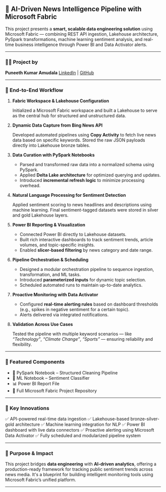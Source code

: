 ## 🚀 AI-Driven News Intelligence Pipeline with Microsoft Fabric

This project presents a **smart, scalable data engineering solution** using Microsoft Fabric — combining REST API ingestion, Lakehouse architecture, PySpark transformations, machine learning sentiment analysis, and real-time business intelligence through Power BI and Data Activator alerts.

---

### 👨‍💻 Project by

**Puneeth Kumar Amudala**
[LinkedIn](https://www.linkedin.com/in/puneeth-kumar-amudala-4bb7a4245/) | [GitHub](#https://github.com/Puneeth0106)

---

### 🔄 End-to-End Workflow

1. **Fabric Workspace & Lakehouse Configuration**

   Initialized a Microsoft Fabric workspace and built a Lakehouse to serve as the central hub for structured and unstructured data.

2. **Dynamic Data Capture from Bing News API**

   Developed automated pipelines using **Copy Activity**  to fetch live news data based on specific keywords.
   Stored the raw JSON payloads directly into Lakehouse bronze tables.

3. **Data Curation with PySpark Notebooks**

   * Parsed and transformed raw data into a normalized schema using PySpark.
   * Applied **Delta Lake architecture** for optimized querying and updates.
   * Introduced **incremental refresh logic** to minimize processing overhead.

4. **Natural Language Processing for Sentiment Detection**

   Applied sentiment scoring to news headlines and descriptions using machine learning.
   Final sentiment-tagged datasets were stored in silver and gold Lakehouse layers.

5. **Power BI Reporting & Visualization**

   * Connected Power BI directly to Lakehouse datasets.
   * Built rich interactive dashboards to track sentiment trends, article volumes, and topic-specific insights.
   * Enabled **slicer-based filtering** by news category and date range.

6. **Pipeline Orchestration & Scheduling**

   * Designed a modular orchestration pipeline to sequence ingestion, transformation, and ML tasks.
   * Introduced **parameterized inputs** for dynamic topic selection.
   * Scheduled automated runs to maintain up-to-date analytics.

7. **Proactive Monitoring with Data Activator**

   * Configured **real-time alerting rules** based on dashboard thresholds (e.g., spikes in negative sentiment for a certain topic).
   * Alerts delivered via integrated notifications.

8. **Validation Across Use Cases**

   Tested the pipeline with multiple keyword scenarios — like *“Technology”*, *“Climate Change”*, *“Sports”* — ensuring reliability and flexibility.

---

### 📂 Featured Components

* 📘 PySpark Notebook – Structured Cleaning Pipeline
* 🤖 ML Notebook – Sentiment Classifier
* 📊 Power BI Report File
* 🧱 Full Microsoft Fabric Project Repository

---

### 🌟 Key Innovations

✅ API-powered real-time data ingestion
✅ Lakehouse-based bronze-silver-gold architecture
✅ Machine learning integration for NLP
✅ Power BI dashboard with live data connectors
✅ Proactive alerting using Microsoft Data Activator
✅ Fully scheduled and modularized pipeline system

---

### 📌 Purpose & Impact

This project bridges **data engineering** with **AI-driven analytics**, offering a production-ready framework for tracking public sentiment trends across news media. It's a blueprint for building intelligent monitoring tools using Microsoft Fabric’s unified platform.

---

